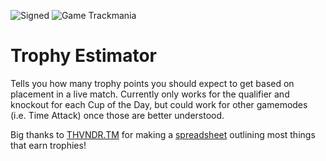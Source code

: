![Signed](https://img.shields.io/badge/Signed-No-FF3333)
![Game Trackmania](https://img.shields.io/badge/Game-Trackmania-blue)
<!-- ![Game Maniaplanet](https://img.shields.io/badge/Game-Maniaplanet_4-blue)
![Game Turbo](https://img.shields.io/badge/Game-Turbo-blue) -->
# Trophy Estimator

Tells you how many trophy points you should expect to get based on placement in a live match. Currently only works for the qualifier and knockout for each Cup of the Day, but could work for other gamemodes (i.e. Time Attack) once those are better understood.

Big thanks to [THVNDR.TM](https://trackmania.io/#/player/2d05f1e4-064c-4b9f-99e8-fb28e6b658e8) for making a [spreadsheet](https://docs.google.com/spreadsheets/d/1LVioXnVeLPqwEi09SagfvXV5wZlyLS_nlimYYY4cvQM/htmlview#) outlining most things that earn trophies!